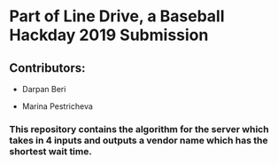 # Part of Line Drive, a Baseball Hackday 2019 Submission

## Contributors:

- Darpan Beri

- Marina Pestricheva

### This repository contains the algorithm for the server which takes in 4 inputs and outputs a vendor name which has the shortest wait time.
